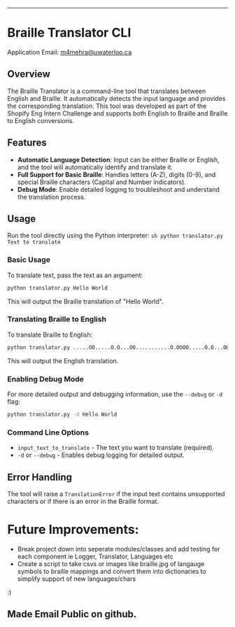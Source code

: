 ---

# Braille Translator CLI

Application Email: m4mehra@uwaterloo.ca

## Overview

The Braille Translator is a command-line tool that translates between English and Braille. It automatically detects the input language and provides the corresponding translation. This tool was developed as part of the Shopify Eng Intern Challenge and supports both English to Braille and Braille to English conversions.

## Features

- **Automatic Language Detection**: Input can be either Braille or English, and the tool will automatically identify and translate it.
- **Full Support for Basic Braille**: Handles letters (A-Z), digits (0-9), and special Braille characters (Capital and Number indicators).
- **Debug Mode**: Enable detailed logging to troubleshoot and understand the translation process. 

## Usage
Run the tool directly using the Python interpreter:
    ```sh
    python translator.py Text to translate
    ```

### Basic Usage

To translate text, pass the text as an argument:
```sh
python translator.py Hello World
```
This will output the Braille translation of "Hello World".

### Translating Braille to English

To translate Braille to English:
```sh
python translator.py .....OO.....O.O...OO...........O.OOOO.....O.O...OO....
```
This will output the English translation.

### Enabling Debug Mode

For more detailed output and debugging information, use the `--debug` or `-d` flag:
```sh
python translator.py -d Hello World
```

### Command Line Options

- `input_text_to_translate` - The text you want to translate (required).
- `-d` or `--debug` - Enables debug logging for detailed output.

## Error Handling

The tool will raise a `TranslationError` if the input text contains unsupported characters or if there is an error in the Braille format.

# Future Improvements:
- Break project down into seperate modules/classes and add testing for each component ie Logger, Translator, Languages etc
- Create a script to take csvs or images like braille.jpg of langauge symbols to braille mappings and convert them into dictionaries to simplify support of new languages/chars

:)

Made Email Public on github.
---